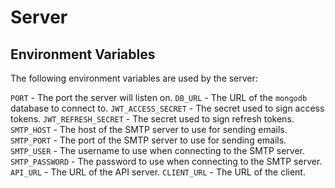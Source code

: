 # Server

## Environment Variables

The following environment variables are used by the server:

`PORT` - The port the server will listen on.
`DB_URL` - The URL of the `mongodb` database to connect to.
`JWT_ACCESS_SECRET` - The secret used to sign access tokens.
`JWT_REFRESH_SECRET` - The secret used to sign refresh tokens.
`SMTP_HOST` - The host of the SMTP server to use for sending emails.
`SMTP_PORT` - The port of the SMTP server to use for sending emails.
`SMTP_USER` - The username to use when connecting to the SMTP server.
`SMTP_PASSWORD` - The password to use when connecting to the SMTP server.
`API_URL` - The URL of the API server.
`CLIENT_URL` - The URL of the client.
